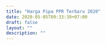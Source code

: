 ```yaml
---
title: "Harga Pipa PPR Terbaru 2020"
date: 2020-05-05T09:33:39+07:00
draft: false
layout: ""
description: ""
---
```



